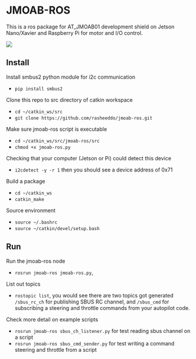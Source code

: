 # JMOAB-ROS

This is a ros package for AT_JMOAB01 development shield on Jetson Nano/Xavier and Raspberry Pi for motor and I/O control.

![](images/nono.jpg)

## Install

Install smbus2 python module for i2c communication 
- `pip install smbus2`

Clone this repo to src directory of catkin workspace
- `cd ~/catkin_ws/src`
- `git clone https://github.com/rasheeddo/jmoab-ros.git`

Make sure jmoab-ros script is executable
- `cd ~/catkin_ws/src/jmoab-ros/src`
- `chmod +x jmoab-ros.py`

Checking that your computer (Jetson or Pi) could detect this device
- `i2cdetect -y -r 1` then you should see a device address of 0x71

Build a package
- `cd ~/catkin_ws`
- `catkin_make`

Source environment
- `source ~/.bashrc`
- `source ~/catkin/devel/setup.bash`


## Run

Run the jmoab-ros node
- `rosrun jmoab-ros jmoab-ros.py`, 

List out topics
- `rostopic list`, you would see there are two topics got generated `/sbus_rc_ch` for publishing SBUS RC channel, and `/sbus_cmd` for subscribing a steering and throttle commands from your autopilot code.

Check more detail on example scripts
- `rosrun jmoab-ros sbus_ch_listener.py` for test reading sbus channel on a script
- `rosrun jmoab-ros sbus_cmd_sender.py` for test writing a command steering and throttle from a script

